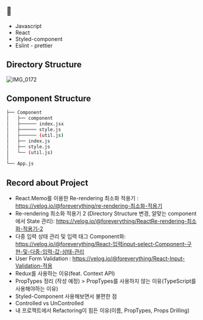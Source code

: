 ## 🔖
* Javascript
* React
* Styled-component
* Eslint - prettier


## Directory Structure
![IMG_0172](https://user-images.githubusercontent.com/97874240/177333241-9fd5889d-26e4-4b57-ada7-2f783edcf14d.JPG)

## Component Structure
```bash
├── Component
│   ├── component
│   ├────── index.jsx
│   ├────── style.js
│   ├────── (util.js)
│   ├── index.js
│   ├── style.js
│   └── (util.js)
│   
└── App.js
``` 

## Record about Project
* React.Memo를 이용한 Re-rendering 최소화 적용기 : https://velog.io/@foreverything/re-rendering-최소화-적용기
* Re-rendering 최소화 적용기 2 (Directory Structure 변경, 알맞는 component에서 State 관리): https://velog.io/@foreverything/ReactRe-rendering-최소화-적용기-2
* 다중 입력 상태 관리 및 입력 태그 Component화: https://velog.io/@foreverything/React-입력input-select-Component-구현-및-다중-입력-값-상태-관리
* User Form Validation : https://velog.io/@foreverything/React-Input-Validation-적용
* Redux를 사용하는 이유(feat. Context API)
* PropTypes 정리 (작성 예정) > PropTypes를 사용하지 않는 이유(TypeScript를 사용해야하는 이유)
* Styled-Component 사용해보면서 불편한 점
* Controlled vs UnControlled 
* 내 프로젝트에서 Refactoring이 힘든 이유(이름, PropTypes, Props Drilling)
                   
